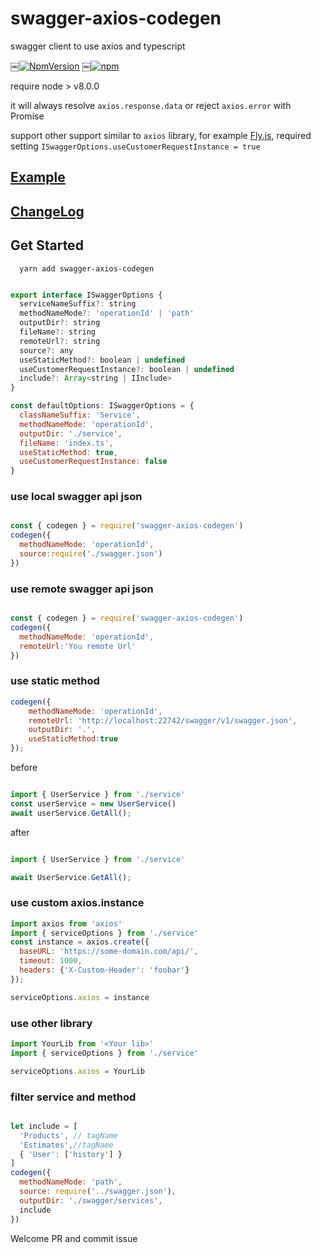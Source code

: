 # swagger-axios-codegen
swagger client to use axios and typescript

￼[![NpmVersion](https://img.shields.io/npm/v/swagger-axios-codegen.svg)](https://www.npmjs.com/package/swagger-axios-codegen)
￼[![npm](https://img.shields.io/npm/dt/swagger-axios-codegen.svg)](https://www.npmjs.com/package/swagger-axios-codegen)

require node > v8.0.0

it will always resolve `axios.response.data` or reject `axios.error` with Promise

support other support similar to `axios` library, for example [Fly.js](https://github.com/wendux/fly), required setting `ISwaggerOptions.useCustomerRequestInstance = true`

## [Example](./example)
## [ChangeLog](./CHANGELOG.md)

## Get Started

```
  yarn add swagger-axios-codegen
```

```js

export interface ISwaggerOptions {
  serviceNameSuffix?: string
  methodNameMode?: 'operationId' | 'path'
  outputDir?: string
  fileName?: string
  remoteUrl?: string
  source?: any
  useStaticMethod?: boolean | undefined
  useCustomerRequestInstance?: boolean | undefined
  include?: Array<string | IInclude>
}

const defaultOptions: ISwaggerOptions = {
  classNameSuffix: 'Service',
  methodNameMode: 'operationId',
  outputDir: './service',
  fileName: 'index.ts',
  useStaticMethod: true,
  useCustomerRequestInstance: false
}

```

### use local swagger api json

```js 

const { codegen } = require('swagger-axios-codegen')
codegen({
  methodNameMode: 'operationId',
  source:require('./swagger.json')
})


```

### use remote swagger api json
```js 

const { codegen } = require('swagger-axios-codegen')
codegen({
  methodNameMode: 'operationId',
  remoteUrl:'You remote Url'
})


```

### use static method

```js
codegen({
    methodNameMode: 'operationId',
    remoteUrl: 'http://localhost:22742/swagger/v1/swagger.json',
    outputDir: '.',
    useStaticMethod:true
});

```

before


```js

import { UserService } from './service'
const userService = new UserService()
await userService.GetAll();

```

after

```js

import { UserService } from './service'

await UserService.GetAll();

```


### use custom axios.instance

```js
import axios from 'axios'
import { serviceOptions } from './service'
const instance = axios.create({
  baseURL: 'https://some-domain.com/api/',
  timeout: 1000,
  headers: {'X-Custom-Header': 'foobar'}
});

serviceOptions.axios = instance

```

### use other library

```js
import YourLib from '<Your lib>'
import { serviceOptions } from './service'

serviceOptions.axios = YourLib

```

### filter service and method 

```js

let include = [
  'Products', // tagName
  'Estimates',//tagName
  { 'User': ['history'] }
]
codegen({
  methodNameMode: 'path',
  source: require('../swagger.json'),
  outputDir: './swagger/services',
  include
})

```

Welcome PR and commit issue
